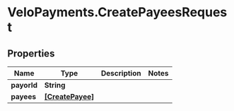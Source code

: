 # VeloPayments.CreatePayeesRequest

## Properties

Name | Type | Description | Notes
------------ | ------------- | ------------- | -------------
**payorId** | **String** |  | 
**payees** | [**[CreatePayee]**](CreatePayee.md) |  | 


